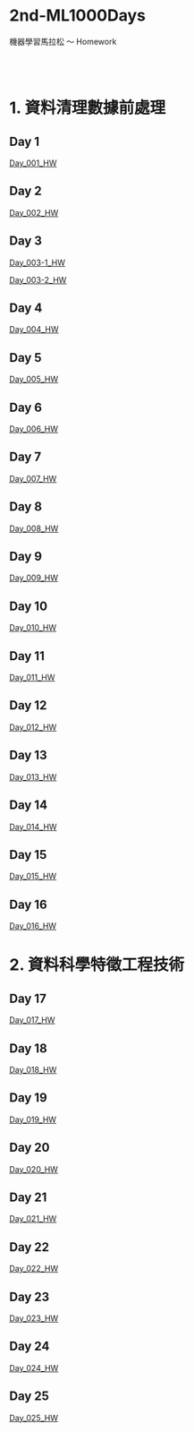 # 2nd-ML1000Days

機器學習馬拉松 ～ Homework


</br>
</br>	

# 1. 資料清理數據前處理

## Day 1
[Day_001_HW](https://github.com/juidasci/2nd-ML100Days/blob/master/homework/Day_001_HW.ipynb)

## Day 2
[Day_002_HW](https://github.com/juidasci/2nd-ML100Days/blob/master/homework/Day_002_HW.ipynb)

## Day 3
[Day_003-1_HW](https://github.com/juidasci/2nd-ML100Days/blob/master/homework/Day_003-1_HW.ipynb)

[Day_003-2_HW](https://github.com/juidasci/2nd-ML100Days/blob/master/homework/Day_003-2_HW.ipynb)

## Day 4
[Day_004_HW](https://github.com/juidasci/2nd-ML100Days/blob/master/homework/Day_004_HW.ipynb)

## Day 5
[Day_005_HW](https://github.com/juidasci/2nd-ML100Days/blob/master/homework/Day_005_HW.ipynb)

## Day 6
[Day_006_HW](https://github.com/juidasci/2nd-ML100Days/blob/master/homework/Day_006_HW.ipynb)

## Day 7
[Day_007_HW](https://github.com/juidasci/2nd-ML100Days/blob/master/homework/Day_007_HW.ipynb)

## Day 8
[Day_008_HW](https://github.com/juidasci/2nd-ML100Days/blob/master/homework/Day_008_HW.ipynb)

## Day 9
[Day_009_HW](https://github.com/juidasci/2nd-ML100Days/blob/master/homework/Day_009_HW.ipynb)

## Day 10
[Day_010_HW](https://github.com/juidasci/2nd-ML100Days/blob/master/homework/Day_010_HW.ipynb)

## Day 11
[Day_011_HW](https://github.com/juidasci/2nd-ML100Days/blob/master/homework/Day_011_HW.ipynb)

## Day 12
[Day_012_HW](https://github.com/juidasci/2nd-ML100Days/blob/master/homework/Day_012_HW.ipynb)

## Day 13
[Day_013_HW](https://github.com/juidasci/2nd-ML100Days/blob/master/homework/Day_013_HW.ipynb)

## Day 14
[Day_014_HW](https://github.com/juidasci/2nd-ML100Days/blob/master/homework/Day_014_HW.ipynb)

## Day 15
[Day_015_HW](https://github.com/juidasci/2nd-ML100Days/blob/master/homework/Day_015_HW.ipynb)

## Day 16
[Day_016_HW](https://github.com/juidasci/2nd-ML100Days/blob/master/homework/Day_016_HW.png)

# 2. 資料科學特徵工程技術

## Day 17
[Day_017_HW](https://github.com/juidasci/2nd-ML100Days/blob/master/homework/Day_017_HW.ipynb)

## Day 18
[Day_018_HW](https://github.com/juidasci/2nd-ML100Days/blob/master/homework/Day_018_HW.ipynb)

## Day 19
[Day_019_HW](https://github.com/juidasci/2nd-ML100Days/blob/master/homework/Day_019_HW.ipynb)

## Day 20
[Day_020_HW](https://github.com/juidasci/2nd-ML100Days/blob/master/homework/Day_020_HW.ipynb)

## Day 21
[Day_021_HW](https://github.com/juidasci/2nd-ML100Days/blob/master/homework/Day_021_HW.ipynb)

## Day 22
[Day_022_HW](https://github.com/juidasci/2nd-ML100Days/blob/master/homework/Day_022_HW.ipynb)

## Day 23
[Day_023_HW](https://github.com/juidasci/2nd-ML100Days/blob/master/homework/Day_023_HW.ipynb)

## Day 24
[Day_024_HW](https://github.com/juidasci/2nd-ML100Days/blob/master/homework/Day_024_HW.ipynb)

## Day 25
[Day_025_HW](https://github.com/juidasci/2nd-ML100Days/blob/master/homework/Day_025_HW.ipynb)
